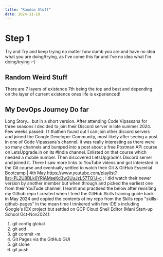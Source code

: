 ```yaml
---
title: "Random Stuff"
date: 2024-11-10
---
```

# Step 1
Try and Try and keep trying no matter how dumb you are and have no idea what you are doing/trying, as I've come this far and I've no idea what I'm doing/trying :-)

## Random Weird Stuff

There are 7 layers of existence 7th being the top and best and depending on the layer of current existence ones life is experienced!

## My DevOps Journey Do far
Long Story... but in a short version.  After attending Code Vipassana for three seasons I decided to join their Discord server in late summer 2024.  Few weeks passed.  I t thathen found out I can join other discord servers and joined the Google Developer Community, most likely after seeing a post in one of Code Vipassana's channel.  It was really interesting as there were so many channels and bumped into a post about a free Postman API course on LetsUpgrade.in on its #India channel.  Enlisted on that course which needed a mobile number.  Then discovered LetsUpgrade's Discord server and joined it.  There I saw more links to YouTube videos and got interested in the Git course and eventually settled to watch their Git & GitHub Essential Bootcamp | 4th May https://www.youtube.com/playlist?list=PL2U8BLk0YRjAMseKd3w2UuJzL57TQ1J-c ; I did watch their newer version by another member but when through and picked the earliest one from their YouTude channel.  I learnt and practised the below after revisiting my Github repo I created when I tried the GitHub Skills training guide back in May 2024 and copied the contents of my repo from the Skills repo "skills-github-pages" In the mean time I trinkered with few IDE's including Google's IDX project but settled on GCP Cloud Shell Editor (Mani Start-up School Oct-Nov2024):
1. git config global
2. git add .
3. git commit -m
4. Git Pages via the GitHub GUI
5. git clone
4. git push
